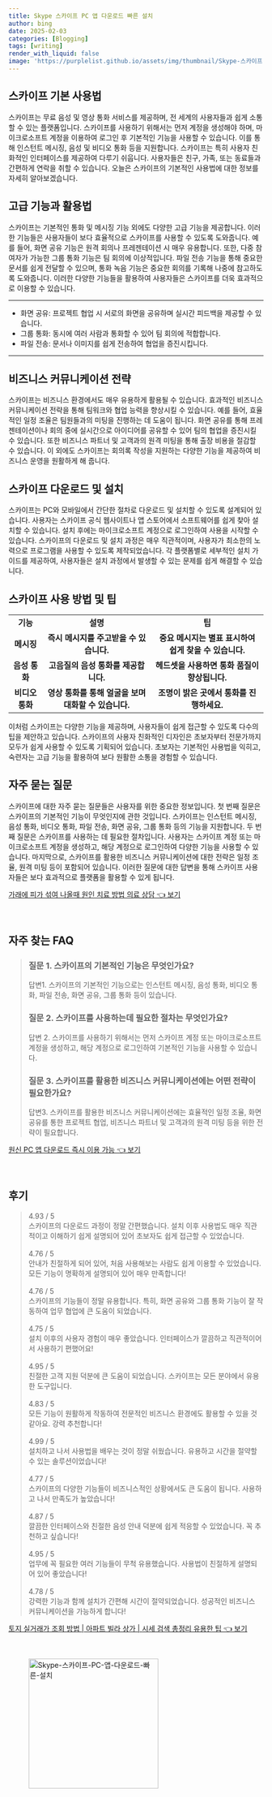 ```yaml
---
title: Skype 스카이프 PC 앱 다운로드 빠른 설치
author: bing
date: 2025-02-03
categories: [Blogging]
tags: [writing]
render_with_liquid: false
image: 'https://purplelist.github.io/assets/img/thumbnail/Skype-스카이프-PC-앱-다운로드-빠른-설치.webp'
---
```



<h2 id='스카이프 기본 사용법'>스카이프 기본 사용법</h2>

<p>스카이프는 무료 음성 및 영상 통화 서비스를 제공하며, 전 세계의 사용자들과 쉽게 소통할 수 있는 플랫폼입니다. 스카이프를 사용하기 위해서는 먼저 계정을 생성해야 하며, 마이크로소프트 계정을 이용하여 로그인 후 기본적인 기능을 사용할 수 있습니다. 이를 통해 인스턴트 메시징, 음성 및 비디오 통화 등을 지원합니다. 스카이프는 특히 사용자 친화적인 인터페이스를 제공하여 다루기 쉬웁니다. 사용자들은 친구, 가족, 또는 동료들과 간편하게 연락을 취할 수 있습니다. 오늘은 스카이프의 기본적인 사용법에 대한 정보를 자세히 알아보겠습니다.</p>

<h2 id='고급 기능과 활용법'>고급 기능과 활용법</h2>

<p>스카이프는 기본적인 통화 및 메시징 기능 외에도 다양한 고급 기능을 제공합니다. 이러한 기능들은 사용자들이 보다 효율적으로 스카이프를 사용할 수 있도록 도와줍니다. 예를 들어, 화면 공유 기능은 원격 회의나 프레젠테이션 시 매우 유용합니다. 또한, 다중 참여자가 가능한 그룹 통화 기능은 팀 회의에 이상적입니다. 파일 전송 기능을 통해 중요한 문서를 쉽게 전달할 수 있으며, 통화 녹음 기능은 중요한 회의를 기록해 나중에 참고하도록 도와줍니다. 이러한 다양한 기능들을 활용하여 사용자들은 스카이프를 더욱 효과적으로 이용할 수 있습니다.</p>

<hr />

<ul>
    <li>화면 공유: 프로젝트 협업 시 서로의 화면을 공유하며 실시간 피드백을 제공할 수 있습니다.</li>
    <li>그룹 통화: 동시에 여러 사람과 통화할 수 있어 팀 회의에 적합합니다.</li>
    <li>파일 전송: 문서나 이미지를 쉽게 전송하여 협업을 증진시킵니다.</li>
</ul>

<hr />

<h2 id='비즈니스 커뮤니케이션 전략'>비즈니스 커뮤니케이션 전략</h2>

<p>스카이프는 비즈니스 환경에서도 매우 유용하게 활용될 수 있습니다. 효과적인 비즈니스 커뮤니케이션 전략을 통해 팀워크와 협업 능력을 향상시킬 수 있습니다. 예를 들어, 효율적인 일정 조율은 팀원들과의 미팅을 진행하는 데 도움이 됩니다. 화면 공유를 통해 프레젠테이션이나 회의 중에 실시간으로 아이디어를 공유할 수 있어 팀의 협업을 증진시킬 수 있습니다. 또한 비즈니스 파트너 및 고객과의 원격 미팅을 통해 출장 비용을 절감할 수 있습니다. 이 외에도 스카이프는 회의록 작성을 지원하는 다양한 기능을 제공하여 비즈니스 운영을 원활하게 해 줍니다.</p>

<h2 id='스카이프 다운로드 및 설치'>스카이프 다운로드 및 설치</h2>

<p>스카이프는 PC와 모바일에서 간단한 절차로 다운로드 및 설치할 수 있도록 설계되어 있습니다. 사용자는 스카이프 공식 웹사이트나 앱 스토어에서 소프트웨어를 쉽게 찾아 설치할 수 있습니다. 설치 후에는 마이크로소프트 계정으로 로그인하여 사용을 시작할 수 있습니다. 스카이프의 다운로드 및 설치 과정은 매우 직관적이며, 사용자가 최소한의 노력으로 프로그램을 사용할 수 있도록 제작되었습니다. 각 플랫폼별로 세부적인 설치 가이드를 제공하여, 사용자들은 설치 과정에서 발생할 수 있는 문제를 쉽게 해결할 수 있습니다.</p>

<h2 id='스카이프 사용 방법 및 팁'>스카이프 사용 방법 및 팁</h2>

<table>
    <tr>
        <td style="text-align: center; height: 17px;"><b>기능</b></td>
        <td style="text-align: center; height: 17px;"><b>설명</b></td>
        <td style="text-align: center; height: 17px;"><b>팁</b></td>
    </tr>
    <tr>
        <td style="text-align: center; height: 17px;"><b>메시징</b></td>
        <td style="text-align: center; height: 17px;"><b>즉시 메시지를 주고받을 수 있습니다.</b></td>
        <td style="text-align: center; height: 17px;"><b>중요 메시지는 별표 표시하여 쉽게 찾을 수 있습니다.</b></td>
    </tr>
    <tr>
        <td style="text-align: center; height: 17px;"><b>음성 통화</b></td>
        <td style="text-align: center; height: 17px;"><b>고음질의 음성 통화를 제공합니다.</b></td>
        <td style="text-align: center; height: 17px;"><b>헤드셋을 사용하면 통화 품질이 향상됩니다.</b></td>
    </tr>
    <tr>
        <td style="text-align: center; height: 17px;"><b>비디오 통화</b></td>
        <td style="text-align: center; height: 17px;"><b>영상 통화를 통해 얼굴을 보며 대화할 수 있습니다.</b></td>
        <td style="text-align: center; height: 17px;"><b>조명이 밝은 곳에서 통화를 진행하세요.</b></td>
    </tr>
</table>

<p>이처럼 스카이프는 다양한 기능을 제공하며, 사용자들이 쉽게 접근할 수 있도록 다수의 팁을 제안하고 있습니다. 스카이프의 사용자 친화적인 디자인은 초보자부터 전문가까지 모두가 쉽게 사용할 수 있도록 기획되어 있습니다. 초보자는 기본적인 사용법을 익히고, 숙련자는 고급 기능을 활용하여 보다 원활한 소통을 경험할 수 있습니다.</p>

<h2 id='자주 묻는 질문'>자주 묻는 질문</h2>

<p>스카이프에 대한 자주 묻는 질문들은 사용자를 위한 중요한 정보입니다. 첫 번째 질문은 스카이프의 기본적인 기능이 무엇인지에 관한 것입니다. 스카이프는 인스턴트 메시징, 음성 통화, 비디오 통화, 파일 전송, 화면 공유, 그룹 통화 등의 기능을 지원합니다. 두 번째 질문은 스카이프를 사용하는 데 필요한 절차입니다. 사용자는 스카이프 계정 또는 마이크로소프트 계정을 생성하고, 해당 계정으로 로그인하여 다양한 기능을 사용할 수 있습니다. 마지막으로, 스카이프를 활용한 비즈니스 커뮤니케이션에 대한 전략은 일정 조율, 원격 미팅 등이 포함되어 있습니다. 이러한 질문에 대한 답변을 통해 스카이프 사용자들은 보다 효과적으로 플랫폼을 활용할 수 있게 됩니다.</p>


<p><a class="click-button" title="가래에 피가 섞여 나올때 원인 치료 방법 의료 상담" href="https://purplelist.github.io/posts/%EA%B0%80%EB%9E%98%EC%97%90-%ED%94%BC%EA%B0%80-%EC%84%9E%EC%97%AC-%EB%82%98%EC%98%AC%EB%95%8C-%EC%9B%90%EC%9D%B8-%EC%B9%98%EB%A3%8C-%EB%B0%A9%EB%B2%95-%EC%9D%98%EB%A3%8C-%EC%83%81%EB%8B%B4/" rel="dofollow">가래에 피가 섞여 나올때 원인 치료 방법 의료 상담 👈 보기</a></p><br>
<h2 id='자주_찾는_FAQ'>자주 찾는 FAQ</h2>
<div itemscope="" itemtype="https://schema.org/FAQPage"> 
<blockquote> 
<div itemscope="" itemprop="mainEntity" itemtype="https://schema.org/Question"> 
<h3 itemprop="name">질문 1. 스카이프의 기본적인 기능은 무엇인가요?</h3> 
<div itemscope="" itemprop="acceptedAnswer" itemtype="https://schema.org/Answer"> 
<span itemprop="text"> 
<p>답변1. 스카이프의 기본적인 기능으로는 인스턴트 메시징, 음성 통화, 비디오 통화, 파일 전송, 화면 공유, 그룹 통화 등이 있습니다.</p> 
</span> 
</div> 
</div> 

<div itemscope="" itemprop="mainEntity" itemtype="https://schema.org/Question"> 
<h3 itemprop="name">질문 2. 스카이프를 사용하는데 필요한 절차는 무엇인가요?</h3> 
<div itemscope="" itemprop="acceptedAnswer" itemtype="https://schema.org/Answer"> 
<span itemprop="text"> 
<p>답변 2. 스카이프를 사용하기 위해서는 먼저 스카이프 계정 또는 마이크로소프트 계정을 생성하고, 해당 계정으로 로그인하여 기본적인 기능을 사용할 수 있습니다.</p> 
</span> 
</div> 
</div> 

<div itemscope="" itemprop="mainEntity" itemtype="https://schema.org/Question"> 
<h3 itemprop="name">질문 3. 스카이프를 활용한 비즈니스 커뮤니케이션에는 어떤 전략이 필요한가요?</h3> 
<div itemscope="" itemprop="acceptedAnswer" itemtype="https://schema.org/Answer"> 
<span itemprop="text"> 
<p>답변3. 스카이프를 활용한 비즈니스 커뮤니케이션에는 효율적인 일정 조율, 화면 공유를 통한 프로젝트 협업, 비즈니스 파트너 및 고객과의 원격 미팅 등을 위한 전략이 필요합니다.</p> 
</span> 
</div> 
</div> 
</blockquote> 
</div>
<p><a class="click-button" title="원신 PC 앱 다운로드 즉시 이용 가능" href="https://purplelist.github.io/posts/%EC%9B%90%EC%8B%A0-PC-%EC%95%B1-%EB%8B%A4%EC%9A%B4%EB%A1%9C%EB%93%9C-%EC%A6%89%EC%8B%9C-%EC%9D%B4%EC%9A%A9-%EA%B0%80%EB%8A%A5/" rel="dofollow">원신 PC 앱 다운로드 즉시 이용 가능 👈 보기</a></p><br>
<h2 id='후기'>후기</h2>
<div itemscope itemtype="https://schema.org/Product">
  <blockquote>
  <div itemprop="review" itemscope itemtype="https://schema.org/Review">
      <div itemprop="reviewRating" itemscope itemtype="https://schema.org/Rating"> <span itemprop="ratingValue">4.93</span> / <span itemprop="bestRating">5</span> </div>
      <span itemprop="reviewBody">스카이프의 다운로드 과정이 정말 간편했습니다. 설치 이후 사용법도 매우 직관적이고 이해하기 쉽게 설명되어 있어 초보자도 쉽게 접근할 수 있었습니다.</span>
  </div>
  <br>
  <div itemprop="review" itemscope itemtype="https://schema.org/Review">
      <div itemprop="reviewRating" itemscope itemtype="https://schema.org/Rating"> <span itemprop="ratingValue">4.76</span> / <span itemprop="bestRating">5</span> </div>
      <span itemprop="reviewBody">안내가 친절하게 되어 있어, 처음 사용해보는 사람도 쉽게 이용할 수 있었습니다. 모든 기능이 명확하게 설명되어 있어 매우 만족합니다!</span>
  </div>
  <br>
  <div itemprop="review" itemscope itemtype="https://schema.org/Review">
      <div itemprop="reviewRating" itemscope itemtype="https://schema.org/Rating"> <span itemprop="ratingValue">4.76</span> / <span itemprop="bestRating">5</span> </div>
      <span itemprop="reviewBody">스카이프의 기능들이 정말 유용합니다. 특히, 화면 공유와 그룹 통화 기능이 잘 작동하여 업무 협업에 큰 도움이 되었습니다.</span>
  </div>
  <br>
  <div itemprop="review" itemscope itemtype="https://schema.org/Review">
      <div itemprop="reviewRating" itemscope itemtype="https://schema.org/Rating"> <span itemprop="ratingValue">4.75</span> / <span itemprop="bestRating">5</span> </div>
      <span itemprop="reviewBody">설치 이후의 사용자 경험이 매우 좋았습니다. 인터페이스가 깔끔하고 직관적이어서 사용하기 편했어요!</span>
  </div>
  <br>
  <div itemprop="review" itemscope itemtype="https://schema.org/Review">
      <div itemprop="reviewRating" itemscope itemtype="https://schema.org/Rating"> <span itemprop="ratingValue">4.95</span> / <span itemprop="bestRating">5</span> </div>
      <span itemprop="reviewBody">친절한 고객 지원 덕분에 큰 도움이 되었습니다. 스카이프는 모든 분야에서 유용한 도구입니다.</span>
  </div>
  <br>
  <div itemprop="review" itemscope itemtype="https://schema.org/Review">
      <div itemprop="reviewRating" itemscope itemtype="https://schema.org/Rating"> <span itemprop="ratingValue">4.83</span> / <span itemprop="bestRating">5</span> </div>
      <span itemprop="reviewBody">모든 기능이 원활하게 작동하여 전문적인 비즈니스 환경에도 활용할 수 있을 것 같아요. 강력 추천합니다!</span>
  </div>
  <br>
  <div itemprop="review" itemscope itemtype="https://schema.org/Review">
      <div itemprop="reviewRating" itemscope itemtype="https://schema.org/Rating"> <span itemprop="ratingValue">4.99</span> / <span itemprop="bestRating">5</span> </div>
      <span itemprop="reviewBody">설치하고 나서 사용법을 배우는 것이 정말 쉬웠습니다. 유용하고 시간을 절약할 수 있는 솔루션이었습니다!</span>
  </div>
  <br>
  <div itemprop="review" itemscope itemtype="https://schema.org/Review">
      <div itemprop="reviewRating" itemscope itemtype="https://schema.org/Rating"> <span itemprop="ratingValue">4.77</span> / <span itemprop="bestRating">5</span> </div>
      <span itemprop="reviewBody">스카이프의 다양한 기능들이 비즈니스적인 상황에서도 큰 도움이 됩니다. 사용하고 나서 만족도가 높았습니다!</span>
  </div>
  <br>
  <div itemprop="review" itemscope itemtype="https://schema.org/Review">
      <div itemprop="reviewRating" itemscope itemtype="https://schema.org/Rating"> <span itemprop="ratingValue">4.87</span> / <span itemprop="bestRating">5</span> </div>
      <span itemprop="reviewBody">깔끔한 인터페이스와 친절한 음성 안내 덕분에 쉽게 적응할 수 있었습니다. 꼭 추천하고 싶습니다!</span>
  </div>
  <br>
  <div itemprop="review" itemscope itemtype="https://schema.org/Review">
      <div itemprop="reviewRating" itemscope itemtype="https://schema.org/Rating"> <span itemprop="ratingValue">4.95</span> / <span itemprop="bestRating">5</span> </div>
      <span itemprop="reviewBody">업무에 꼭 필요한 여러 기능들이 무척 유용했습니다. 사용법이 친절하게 설명되어 있어 좋았습니다!</span>
  </div>
  <br>
  <div itemprop="review" itemscope itemtype="https://schema.org/Review">
      <div itemprop="reviewRating" itemscope itemtype="https://schema.org/Rating"> <span itemprop="ratingValue">4.78</span> / <span itemprop="bestRating">5</span> </div>
      <span itemprop="reviewBody">강력한 기능과 함께 설치가 간편해 시간이 절약되었습니다. 성공적인 비즈니스 커뮤니케이션을 가능하게 합니다!</span>
  </div>
  </blockquote>
</div>
<p><a class="click-button" title="토지 실거래가 조회 방법 | 아파트 빌라 상가 | 시세 검색 총정리 유용한 팁" href="https://purplelist.github.io/posts/%ED%86%A0%EC%A7%80-%EC%8B%A4%EA%B1%B0%EB%9E%98%EA%B0%80-%EC%A1%B0%ED%9A%8C-%EB%B0%A9%EB%B2%95-%EC%95%84%ED%8C%8C%ED%8A%B8-%EB%B9%8C%EB%9D%BC-%EC%83%81%EA%B0%80-%EC%8B%9C%EC%84%B8-%EA%B2%80%EC%83%89-%EC%B4%9D%EC%A0%95%EB%A6%AC-%EC%9C%A0%EC%9A%A9%ED%95%9C-%ED%8C%81/" rel="dofollow">토지 실거래가 조회 방법 | 아파트 빌라 상가 | 시세 검색 총정리 유용한 팁 👈 보기</a></p><br>
<figure class="image"><img src="https://purplelist.github.io/assets/img/thumbnail/Skype-스카이프-PC-앱-다운로드-빠른-설치.webp" alt="Skype-스카이프-PC-앱-다운로드-빠른-설치" width="256" height="256"></figure>